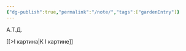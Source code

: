 ```yaml
---
{"dg-publish":true,"permalink":"/note/","tags":["gardenEntry"]}
---
```


А.Т.Д. 

[[>I картина\|К I картине]]

